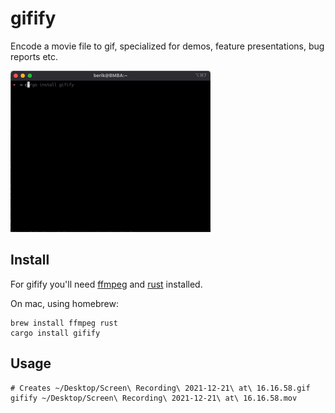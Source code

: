 # gifify

Encode a movie file to gif, specialized for demos, feature presentations, bug reports etc.

![Screen recording as gif](Screen%20Recording.gif)

## Install

For gifify you'll need [ffmpeg](https://ffmpeg.org/download.html) and [rust](https://www.rust-lang.org/tools/install) installed.

On mac, using homebrew:

    brew install ffmpeg rust
    cargo install gifify

## Usage

    # Creates ~/Desktop/Screen\ Recording\ 2021-12-21\ at\ 16.16.58.gif 
    gifify ~/Desktop/Screen\ Recording\ 2021-12-21\ at\ 16.16.58.mov
